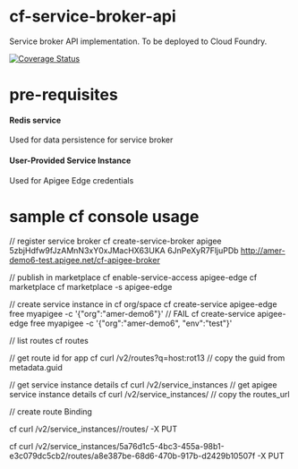 # cf-service-broker-api
Service broker API implementation. To be deployed to Cloud Foundry.

[![Coverage Status](https://raw.githubusercontent.com/apigee/pivotal-cf-apigee/master/apigee-cf-service-broker/test/coverage.svg)](https://github.com/apigee/pivotal-cf-apigee)

# pre-requisites
#### Redis service
Used for data persistence for service broker
#### User-Provided Service Instance
Used for Apigee Edge credentials


# sample cf console usage
// register service broker
cf create-service-broker apigee 5zbjHdfw9fJzAMnN3xY0xJMacHX63UKA 6JnPeXyR7FljuPDb http://amer-demo6-test.apigee.net/cf-apigee-broker

// publish in marketplace
cf enable-service-access apigee-edge
cf marketplace
cf marketplace -s apigee-edge

// create service instance in cf org/space
cf create-service apigee-edge free myapigee -c '{"org":"amer-demo6"}' // FAIL
cf create-service apigee-edge free myapigee -c '{"org":"amer-demo6", "env":"test"}'

// list routes
cf routes

// get route id for app
cf curl /v2/routes?q=host:rot13
// copy the guid from metadata.guid

// get service instance details
cf curl /v2/service_instances
// get apigee service instance details
cf curl /v2/service_instances/<guid>
// copy the routes_url

// create route Binding

cf curl /v2/service_instances/<instanced id>/routes/<app route guid> -X PUT

cf curl /v2/service_instances/5a76d1c5-4bc3-455a-98b1-e3c079dc5cb2/routes/a8e387be-68d6-470b-917b-d2429b10507f -X PUT

